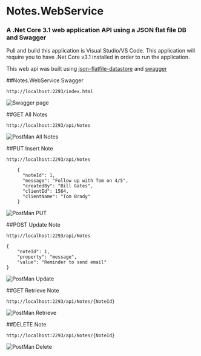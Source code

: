 # Notes.WebService
### A .Net Core 3.1 web application API using a JSON flat file DB and Swagger

Pull and build this application is Visual Studio/VS Code. This application will require you to have .Net Core v3.1 installed in order to run the application.

This web api was built using [json-flatfile-datastore](https://github.com/ttu/json-flatfile-datastore) and [swagger](https://github.com/swagger-api)

##Notes.WebService Swagger
```
http://localhost:2293/index.html
```
![Swagger page](https://github.com/Tmc802/Notes.WebService/blob/master/Notes.WebService%20Images/Swagger.JPG?raw=true)

##GET All Notes
```
http://localhost:2293/api/Notes
```
![PostMan All Notes](https://github.com/Tmc802/Notes.WebService/blob/master/Notes.WebService%20Images/GetAllNotes.JPG?raw=true)

##PUT Insert Note
```
http://localhost:2293/api/Notes
```
```
    {
      "noteId": 1,
      "message": "Follow up with Tom on 4/5",
      "createdBy": "Bill Gates",
      "clientId": 1564,
      "clientName": "Tom Brady"
    }
 ```
![PostMan PUT](https://github.com/Tmc802/Notes.WebService/blob/master/Notes.WebService%20Images/PUT.JPG?raw=true)
   

##POST Update Note
```
http://localhost:2293/api/Notes
```
```
{
    "noteId": 1,
    "property": "message",
    "value": "Reminder to send email"
}
```
![PostMan Update](https://github.com/Tmc802/Notes.WebService/blob/master/Notes.WebService%20Images/Post.JPG?raw=true)


##GET Retrieve Note
```
http://localhost:2293/api/Notes/{NoteId}
```
![PostMan Retrieve](https://github.com/Tmc802/Notes.WebService/blob/master/Notes.WebService%20Images/GetRetieveNote.JPG?raw=true)


##DELETE Note
```
http://localhost:2293/api/Notes/{NoteId}
```
![PostMan Delete](https://github.com/Tmc802/Notes.WebService/blob/master/Notes.WebService%20Images/Delete.JPG?raw=true)


